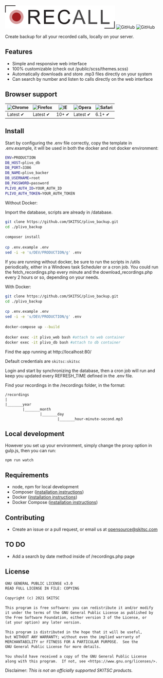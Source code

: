 ![Recall](https://raw.githubusercontent.com/SKITSC/recall/main/img/recall_logo.svg)
<img alt="GitHub" src="https://img.shields.io/badge/LICENSE-GPLv3.0-green">
<img alt="GitHub" src="https://img.shields.io/badge/PHP-%3E%3D5.5-green"><br>

Create backup for all your recorded calls, locally on your server.
## Features

* Simple and responsive web interface
* 100% customizable (check out /public/scss/themes.scss)
* Automatically downloads and store .mp3 files directly on your system
* Can search by number and listen to calls directly on the web interface

## Browser support

![Chrome](https://raw.githubusercontent.com/alrra/browser-logos/master/src/chrome/chrome_48x48.png) | ![Firefox](https://raw.githubusercontent.com/alrra/browser-logos/master/src/firefox/firefox_48x48.png) | ![IE](https://raw.githubusercontent.com/alrra/browser-logos/master/src/edge/edge_48x48.png) | ![Opera](https://raw.githubusercontent.com/alrra/browser-logos/master/src/opera/opera_48x48.png) | ![Safari](https://raw.githubusercontent.com/alrra/browser-logos/master/src/safari/safari_48x48.png)
--- | --- | --- | --- | --- |
Latest ✔ | Latest ✔ | 10+ ✔ | Latest ✔ | 6.1+ ✔ |

## Install

Start by configuring the .env file correctly, copy the template in .env.example, it will be used in both the docker and not docker environment:

```bash
ENV=PRODUCTION
DB_HOST=plivo_db
DB_PORT=3306
DB_NAME=plivo_backer
DB_USERNAME=root
DB_PASSWORD=password
PLIVO_AUTH_ID=YOUR_AUTH_ID
PLIVO_AUTH_TOKEN=YOUR_AUTH_TOKEN
```

Without Docker:

Import the database, scripts are already in /database.

```bash
git clone https://github.com/SKITSC/plivo_backup.git
cd ./plivo_backup

composer install

cp .env.example .env
sed -i -e 's/DEV/PRODUCTION/g' .env
```

If you are running without docker, be sure to run the scripts in /utils periodically, either in a Windows task Scheduler or a cron job. You could run the fetch_recordings.php every minute and the download_recordings.php every 2 hours or so, depending on your needs.

With Docker:
```bash
git clone https://github.com/SKITSC/plivo_backup.git
cd ./plivo_backup

cp .env.example .env
sed -i -e 's/DEV/PRODUCTION/g' .env

docker-compose up --build

docker exec -it plivo_web bash #attach to web container
docker exec -it plivo_db bash #attach to db container
```
Find the app running at http://localhost:80/

Default credentials are `skitsc:skitsc`

Login and start by synchronizing the database, then a cron job will run and keep you updated every REFRESH_TIME defined in the .env file.

Find your recordings in the /recordings folder, in the format:

```
/recordings
|       
|_______year
        |_______month
                |_______day
                        |_______hour-minute-second.mp3
```

## Local development

However you set up your environment, simply change the proxy option in gulp.js, then you can run:
```
npm run watch
```

## Requirements

* node, npm for local development
* Composer ([installation instructions](https://getcomposer.org/doc/00-intro.md))
* Docker ([installation instructions](https://docs.docker.com/install/))
* Docker Compose ([installation instructions](https://docs.docker.com/compose/install/))

## Contributing

* Create an issue or a pull request, or email us at opensource@skitsc.com

## TO DO

* Add a search by date method inside of /recordings.php page

## License

```text
GNU GENERAL PUBLIC LICENSE v3.0
READ FULL LICENSE IN FILE: COPYING

Copyright (c) 2021 SKITSC

This program is free software: you can redistribute it and/or modify
it under the terms of the GNU General Public License as published by
the Free Software Foundation, either version 3 of the License, or
(at your option) any later version.

This program is distributed in the hope that it will be useful,
but WITHOUT ANY WARRANTY; without even the implied warranty of
MERCHANTABILITY or FITNESS FOR A PARTICULAR PURPOSE.  See the
GNU General Public License for more details.

You should have received a copy of the GNU General Public License
along with this program.  If not, see <https://www.gnu.org/licenses/>.
```

Disclaimer: _This is not an officially supported SKITSC products._
